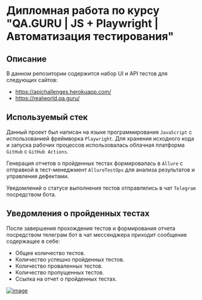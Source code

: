 # Дипломная работа по курсу "QA.GURU | JS + Playwright | Автоматизация тестирования"
## Описание
В данном репозитории содержится набор UI и API тестов для следующих сайтов:
- https://apichallenges.herokuapp.com/
- https://realworld.qa.guru/

## Используемый стек
Данный проект был написан на языке программирования `JavaScript` с использованией фреймворка `Playwright`. Для хранения исходного кода и запуска рабочих процессов использовалась облачная платформа `GitHub` с `GitHub Actions`.

Генерация отчетов о пройденных тестах формировалась в `Allure` с отправкой в тест-менеджмент `AllureTestOps` для анализа результатов и управления дефектами.  

Уведомлений о статусе выполнения тестов отправлялись в чат `Telegram` посредством бота.

## Уведомления о пройденных тестах
После завершения прохождения тестов и формирования отчета посредством телеграм бот в чат мессенджера приходит сообщение содержащее в себе:
- Общее количество тестов.
- Количество успешно пройденных тестов.
- Количество проваленных тестов.
- Количество пропущенных тестов.
- Ссылка на отчет о пройденных тестах.
  
<a href="https://imgbb.com/"><img src="https://i.ibb.co/XZt44Mf2/image.png" alt="image" border="0"></a>
